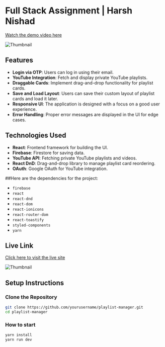 # Full Stack Assignment | Harsh Nishad

[Watch the demo video here](https://drive.google.com/file/d/10YihEySXbLFi7XD-k0uf-8I2i2Ds0lS6/view?usp=sharing)


![Thumbnail](https://i.ibb.co/K9G8WsJ/Screenshot-2025-01-21-170712.png)

## Features

- **Login via OTP**: Users can log in using their email.
- **YouTube Integration**: Fetch and display private YouTube playlists.
- **Draggable Cards**: Implement drag-and-drop functionality for playlist cards.
- **Save and Load Layout**: Users can save their custom layout of playlist cards and load it later.
- **Responsive UI**: The application is designed with a focus on a good user experience.
- **Error Handling**: Proper error messages are displayed in the UI for edge cases.

## Technologies Used

- **React**: Frontend framework for building the UI.
- **Firebase**: Firestore for saving data.
- **YouTube API**: Fetching private YouTube playlists and videos.
- **React DnD**: Drag-and-drop library to manage playlist card reordering.
- **OAuth**: Google OAuth for YouTube integration.

##Here are the dependencies for the project:
- `firebase`
- `react`
- `react-dnd`
- `react-dom`
- `react-ionicons`
- `react-router-dom`
- `react-toastify`
- `styled-components`
- `yarn`


## Live Link

[Click here to visit the live site](https://assignment-react-js-five.vercel.app/)


![Thumbnail](https://i.ibb.co/kSLV22x/Screenshot-2025-01-21-170629.png)

## Setup Instructions

### Clone the Repository

```bash
git clone https://github.com/yourusername/playlist-manager.git
cd playlist-manager
```

### How to start

```bash
yarn install
yarn run dev
```
